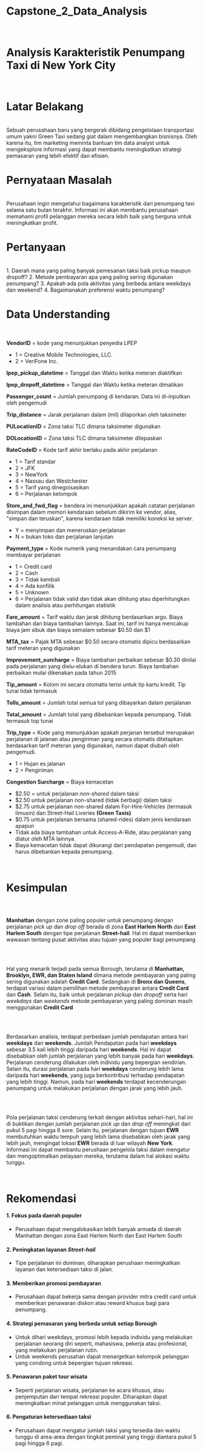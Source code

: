 # Capstone_2_Data_Analysis
<br>

# **Analysis Karakteristik Penumpang Taxi di New York City**

<br>

# **Latar Belakang**
<br>
Sebuah perusahaan baru yang bergerak dibidang pengelolaan transportasi umum yakni Green Taxi sedang giat dalam mengembangkan bisnisnya. Oleh karena itu, tim marketing meminta bantuan tim data analyst untuk mengeksplore informasi yang dapat membantu meningkatkan strategi pemasaran yang lebih efektif dan efisien.

<br>

# **Pernyataan Masalah**
<br>
Perusahaan ingin mengetahui bagaimana karakteristik dari penumpang taxi selama satu bulan terakhir. Informasi ini akan membantu perusahaan memahami profil pelanggan mereka secara lebih baik yang berguna untuk meningkatkan profit. 

<br>

# **Pertanyaan**
<br>
1. Daerah mana yang paling banyak pemesanan taksi baik pickup maupun dropoff?
2. Metode pembayaran apa yang paling sering digunakan penumpang?
3. Apakah ada pola aktivitas yang berbeda antara weekdays dan weekend?  
4. Bagaimanakah preferensi waktu penumpang?

<br>

# **Data Understanding**
<br>

**VendorID** = kode yang menunjukkan penyedia LPEP
- 1 = Creative Mobile Technologies, LLC.
- 2 = VeriFone Inc. 

**lpep_pickup_datetime** = Tanggal dan Waktu ketika meteran diaktifkan

**lpep_dropoff_datetime** = Tanggal dan Waktu ketika meteran dimatikan

**Passenger_count** = Jumlah penumpang di kendaran. Data ini di-inputkan oleh pengemudi

**Trip_distance** = Jarak perjalanan dalam (mil) dilaporkan oleh taksimeter

**PULocationID** = Zona taksi TLC dimana taksimeter digunakan

**DOLocationID** = Zona taksi TLC dimana taksimeter dilepaskan

**RateCodeID** = Kode tarif akhir berlaku pada akhir perjalanan
- 1 = Tarif standar
- 2 = JFK
- 3 = NewYork
- 4 = Nassau dan Westchester
- 5 = Tarif yang dinegoisasikan
- 6 = Perjalanan kelompok

**Store_and_fwd_flag** = bendera ini menunjukkan apakah catatan perjalanan disimpan dalam memori kendaraan sebelum dikirim ke vendor, alias, "simpan dan teruskan", karena kendaraan tidak memiliki koneksi ke server.
- Y = menyimpan dan meneruskan perjalanan
- N = bukan toko dan perjalanan lanjutan

**Payment_type** = Kode numerik yang menandakan cara penumpang membayar perjalanan
- 1 = Credit card
- 2 = Cash
- 3 = Tidak kembali
- 4 = Ada konfilik
- 5 = Unknown
- 6 = Perjalanan tidak valid dan tidak akan dihitung atau diperhitungkan dalam analisis atau perhitungan statistik

**Fare_amount** = Tarif waktu dan jarak dihitung berdasarkan argo. Biaya tambahan dan biaya tambahan lainnya. Saat ini, tarif ini hanya mencakup biaya jam sibuk dan biaya semalam sebesar $0.50 dan $1

**MTA_tax** = Pajak MTA sebesar $0.50 secara otomatis dipicu berdasarkan tarif meteran yang digunakan

**Improvement_surcharge** = Biaya tambahan perbaikan sebesar $0.30 dinilai pada perjalanan yang dielu-elukan di bendera turun. Biaya tambahan perbaikan mulai dikenakan pada tahun 2015

**Tip_amount** = Kolom ini secara otomatis terisi untuk tip kartu kredit. Tip tunai tidak termasuk

**Tolls_amount** = Jumlah total semua tol yang dibayarkan dalam perjalanan

**Total_amount** = Jumlah total yang dibebankan kepada penumpang. Tidak termasuk top tunai

**Trip_type** = Kode yang menunjukkan apakah perjanan tersebut merupakan perjalanan di jalanan atau pengiriman yang secara otomatis ditetapkan berdasarkan tarif meteran yang digunakan, namun dapat diubah oleh pengemudi.

- 1 = Hujan es jalanan
- 2 = Pengiriman

**Congestion Surcharge** = Biaya kemacetan
- $2.50 = untuk perjalanan *non-shared* dalam taksi
- $2.50 untuk perjalanan non-shared (tidak berbagi) dalam taksi
- $2.75 untuk perjalanan non-shared dalam For-Hire-Vehicles (termasuk limusin) dan Street-Hail Liveries **(Green Taxis)**
- $0.75 untuk perjalanan bersama (shared-rides) dalam jenis kendaraan apapun
- Tidak ada biaya tambahan untuk Access-A-Ride, atau perjalanan yang diatur oleh MTA lainnya.
- Biaya kemacetan tidak dapat dikurangi dari pendapatan pengemudi, dan harus dibebankan kepada penumpang.

<br>

# **Kesimpulan**
##### <font color='white'>Identifikasi tren berdasarkan *pick up* dan *drop off*</font>
**Manhattan** dengan zone paling populer untuk penumpang dengan perjalanan *pick up* dan *drop off* berada di zona **East Harlem North** dan **East Harlem South** dengan tipe perjalanan **Street-hail**. Hal ini dapat memberikan wawasan tentang pusat aktivitas atau tujuan yang populer bagi penumpang

##### <font color='white'>Identifikasi pembayaran berdasarkan *Borough*</font>
Hal yang menarik terjadi pada semua Borough, terutama di **Manhattan, Brooklyn, EWR, dan Staten Island** dimana metode pembayaran yang paling sering digunakan adalah **Credit Card**. Sedangkan di **Bronx dan Queens**, terdapat variasi dalam pemilihan metode pembayaran antara **Credit Card** dan **Cash**. Selain itu, baik untuk perjalanan *pickup* dan *dropoff* serta hari *weekdays* dan *weekends* metode pembayaran yang paling dominan masih menggunakan **Credit Card**

##### <font color='white'>Identifikasi pola aktivitas berdasarkan *weekdays* dan *weekends*</font>
Berdasarkan analisis, terdapat perbedaan jumlah pendapatan antara hari **weekdays** dan **weekends**. Jumlah Pendapatan pada hari **weekdays** sebesar 3.5 kali lebih tinggi daripada hari **weekends**. Hal ini dapat disebabkan oleh jumlah perjalanan yang lebih banyak pada hari **weekdays**. Perjalanan cenderung dilakukan oleh individu yang bepergian sendirian.  Selain itu, durasi perjalanan pada hari **weekdays** cenderung lebih lama daripada hari **weekends**, yang juga berkontribusi terhadap pendapatan yang lebih tinggi. Namun, pada hari **weekends** terdapat kecenderungan penumpang untuk melakukan perjalanan dengan jarak yang lebih jauh.

##### <font color='white'>Identifikasi pola aktivitas berdasarkan waktu</font>
Pola perjalanan taksi cenderung terkait dengan aktivitas sehari-hari, hal ini di buktikan dengan jumlah perjalanan *pick up* dan *drop off* meningkat dari pukul 5 pagi hingga 6 sore. Selain itu, perjalanan dengan tujuan **EWR** membutuhkan waktu tempuh yang lebih lama disebabkan oleh jarak yang lebih jauh, mengingat lokasi **EWR** berada di luar wilayah **New York**. Informasi ini dapat membantu perushaan pengelola taksi dalam mengatur dan mengoptimalkan pelayaan mereka, terutama dalam hal alokasi waktu tunggu.

<br>

# **Rekomendasi**
#### 1. Fokus pada daerah populer
- Perusahaan dapat mengalokasikan lebih banyak armada di daerah Manhattan dengan zona East Harlem North dan East Harlem South
#### 2. Peningkatan layanan *Street-hail*
- Tipe perjalanan ini dominan, diharapkan perushaan meningkatkan layanan dan ketersediaan taksi di jalan.
#### 3. Memberikan promosi pembayaran
- Perusahaan dapat bekerja sama dengan provider mitra credit card untuk memberikan penawaran diskon atau reward khusus bagi para penumpang.
#### 4. Strategi pemasaran yang berbeda untuk setiap **Borough**
- Untuk dihari weekdays, promosi lebih kepada individu yang melakukan perjalanan seorang diri seperti, mahasiswa, pekerja atau profesional, yang melakukan perjalanan rutin.
- Untuk weekends perusahan dapat menargetkan kelompok pelanggan yang condong untuk bepergian tujuan rekreasi.
#### 5. Penawaran paket tour wisata
- Seperti perjalanan wisata, perjalanan ke acara khusus, atau penjemputan dari tempat rekreasi populer. Diharapkan dapat meningkatkan minat pelanggan untuk menggunakan taksi.
#### 6. Pengaturan ketersediaan taksi
- Perusahaan dapat mengatur jumlah taksi yang tersedia dan waktu tunggu di area-area dengan tingkat peminat yang tinggi diantara pukul 5 pagi hingga 6 pagi.


































